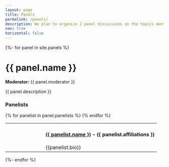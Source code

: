 ```yaml
---
layout: page
title: Panels
permalink: /panels/
description: We plan to organize 2 panel discussions on the topics mentioned below.
nav: true
horizontal: false
---
```


{%- for panel in site.panels %}

<h1 id="{{ panel.anchor }}">{{ panel.name }}<a href='/panels#{{ panel.anchor }}'><div class="anchor"></div></a></h1>

**Moderator:** {{ panel.moderator }}

{{ panel.description }}

### Panelists

<table style="width:100%">
    {% for panelist in panel.panelists %}
  <tr>
        <td style="text-align:center; width: 25%">
          <img class="thumbnail" src="../{{ panelist.img_path }}" alt="">
        </td>
        <td style="text-align:left; width: 75%">
          <h4><a href="{{ panelist.website }}"> {{ panelist.name }}</a> - {{ panelist.affiliations }}</h4>{{panelist.bio}}
        </td>
  </tr>
    {% endfor %}
</table>

{%- endfor %}

